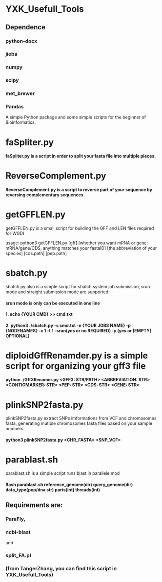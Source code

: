 # YXK_Usefull_Tools
## Dependence
### python-docx
### jieba
### numpy
### scipy
### met_brewer
### Pandas
    
A simple Python package and some simple scripts for the beginner of Bioinformatics.

# faSpliter.py

#### faSpliter.py is a script in order to split your fasta file into multiple pieces.
 
# ReverseComplement.py
#### ReverseComplement.py is a script to reverse part of your sequence by reversing complementary sequences.

# getGFFLEN.py
getGFFLEN.py is a small script for building the GFF and LEN files required for WGDI 
 
usage: python3 getGFFLEN.py [gff] [whether you want mRNA or gene: mRNA/gene/CDS, anything matches your fastaID] [the abbreviation of your species] [cds.path] [pep.path]
 
# sbatch.py
sbatch.py also is a simple script for sbatch system job submission, srun mode and straight submission mode are supported.   
#### srun mode is only can be executed in one line  
#### 1. echo {YOUR CMD} >> cmd.txt  
#### 2. python3 ./sbatch.py -s cmd.txt -n {YOUR JOBS NAME} -p {NODENAMES} -c 1 -t 1 -srun(yes or no REQUIRED) -y (yes or [EMPTY] OPTIONAL)  
  
# diploidGffRenamder.py is a simple script for organizing your gff3 file  
#### python ./Gff3Renamer.py <GFF3: STR/PATH> <ABBREVIATION: STR> <CONTIGMARKER: STR> <PEP: STR> <CDS: STR> <GENE: STR>  
 
# plinkSNP2fasta.py
plinkSNP2fasta.py extract SNPs imformations from VCF and chromosomes fasta, generating mutiple chromosomes fasta files based on your sample numbers.  
#### python3 plinkSNP2fasta.py <CHR_FASTA> <SNP_VCF> <OUTDIR>  

# parablast.sh
parablast.sh is a simple script runs blast in parallele mod  
#### Bash parablast.sh reference_genome(dir) query_genome(dir) data_type(pep/dna str) parts(int) threads(int)  
## Requirements are: 
 ### ParaFly,  

 ### ncbi-blast  
and 
 ### split_FA.pl
 ### (from TangerZhang, you can find this script in YXK_Usefull_Tools)  
